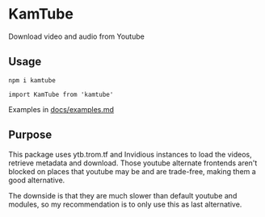 # KamTube
Download video and audio from Youtube

## Usage
`npm i kamtube`

`import KamTube from 'kamtube'`

Examples in [docs/examples.md](https://github.com/kamuridesu/KamTube/blob/main/docs/examples.md)

## Purpose
This package uses ytb.trom.tf and Invidious instances to load the videos, retrieve metadata and download. Those youtube alternate frontends aren't blocked on places that youtube may be and are trade-free, making them a good alternative.

The downside is that they are much slower than default youtube and modules, so my recommendation is to only use this as last alternative.

